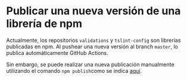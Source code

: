 # Publicar una nueva versión de una librería de npm

Actualmente, los repositorios `validations` y `tslint-config` son librerías 
publicadas en npm. Al pushear una nueva versión al branch `master`, 
lo publica automáticamente GitHub Actions.

Sin embargo, se puede realizar una nueva publicación manualmente utilizando 
el comando `npm publish`como se 
indica [aquí](https://docs.npmjs.com/cli/v6/commands/npm-publish).

